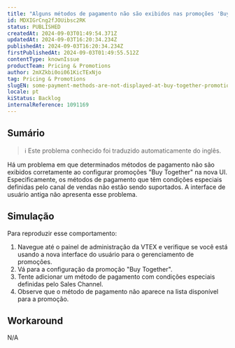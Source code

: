 ```yaml
---
title: "Alguns métodos de pagamento não são exibidos nas promoções 'Buy Together' na nova interface do usuário"
id: MDXIGrCng2fJOUibsc2RK
status: PUBLISHED
createdAt: 2024-09-03T01:49:54.371Z
updatedAt: 2024-09-03T16:20:34.234Z
publishedAt: 2024-09-03T16:20:34.234Z
firstPublishedAt: 2024-09-03T01:49:55.512Z
contentType: knownIssue
productTeam: Pricing & Promotions
author: 2mXZkbi0oi061KicTExNjo
tag: Pricing & Promotions
slugEN: some-payment-methods-are-not-displayed-at-buy-together-promotions-on-the-new-ui
locale: pt
kiStatus: Backlog
internalReference: 1091169
---
```


## Sumário

>ℹ️ Este problema conhecido foi traduzido automaticamente do inglês.


Há um problema em que determinados métodos de pagamento não são exibidos corretamente ao configurar promoções "Buy Together" na nova UI. Especificamente, os métodos de pagamento que têm condições especiais definidas pelo canal de vendas não estão sendo suportados. A interface de usuário antiga não apresenta esse problema.

## Simulação


Para reproduzir esse comportamento:

1. Navegue até o painel de administração da VTEX e verifique se você está usando a nova interface do usuário para o gerenciamento de promoções.
2. Vá para a configuração da promoção "Buy Together".
3. Tente adicionar um método de pagamento com condições especiais definidas pelo Sales Channel.
4. Observe que o método de pagamento não aparece na lista disponível para a promoção.



## Workaround


N/A





